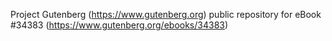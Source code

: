 Project Gutenberg (https://www.gutenberg.org) public repository for eBook #34383 (https://www.gutenberg.org/ebooks/34383)
